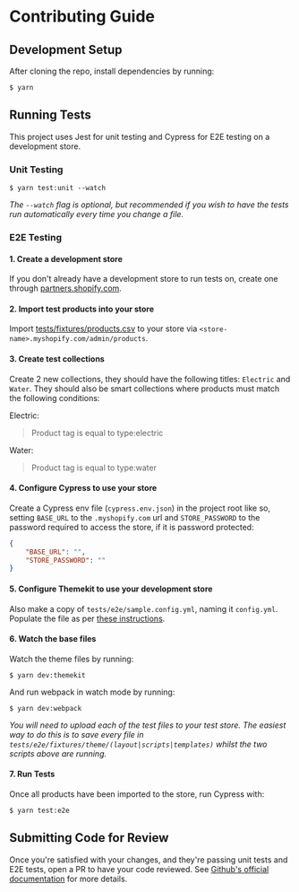 # Contributing Guide

## Development Setup
After cloning the repo, install dependencies by running:
```shell
$ yarn
```

## Running Tests
This project uses Jest for unit testing and Cypress for E2E testing on a development store.

### Unit Testing
```shell
$ yarn test:unit --watch
```

_The `--watch` flag is optional, but recommended if you wish to have the tests run automatically every time you change a file._

### E2E Testing
#### 1. Create a development store
If you don't already have a development store to run tests on, create one through [partners.shopify.com](https://partners.shopify.com).

#### 2. Import test products into your store
Import [tests/fixtures/products.csv](/tests/fixtures/products.csv) to your store via `<store-name>.myshopify.com/admin/products`.

#### 3. Create test collections
Create 2 new collections, they should have the following titles: `Electric` and `Water`.
They should also be smart collections where products must match the following conditions:

Electric:
> Product tag is equal to type:electric

Water:
> Product tag is equal to type:water

#### 4. Configure Cypress to use your store
Create a Cypress env file (`cypress.env.json`) in the project root like so, setting `BASE_URL` to the `.myshopify.com` url and `STORE_PASSWORD` to the password required to access the store, if it is password protected:
```json
{
    "BASE_URL": "",
    "STORE_PASSWORD": ""
}
```

#### 5. Configure Themekit to use your development store
Also make a copy of `tests/e2e/sample.config.yml`, naming it `config.yml`. Populate the file as per [these instructions](https://shopify.github.io/themekit/configuration).

#### 6. Watch the base files
Watch the theme files by running:
```shell
$ yarn dev:themekit
```

And run webpack in watch mode by running:
```shell
$ yarn dev:webpack
```

_You will need to upload each of the test files to your test store. The easiest way to do this is to save every file in `tests/e2e/fixtures/theme/(layout|scripts|templates)` whilst the two scripts above are running._

#### 7. Run Tests
Once all products have been imported to the store, run Cypress with:
```shell
$ yarn test:e2e
```

## Submitting Code for Review
Once you're satisfied with your changes, and they're passing unit tests and E2E tests, open a PR to have your code reviewed. See [Github's official documentation](https://help.github.com/articles/creating-a-pull-request-from-a-fork/) for more details.
